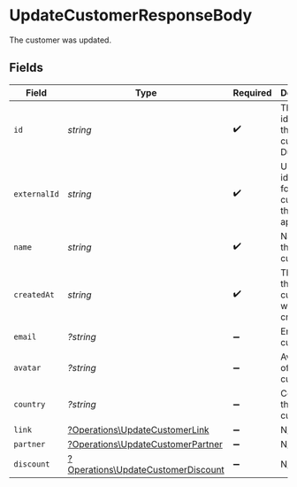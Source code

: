 # UpdateCustomerResponseBody

The customer was updated.


## Fields

| Field                                                                                   | Type                                                                                    | Required                                                                                | Description                                                                             |
| --------------------------------------------------------------------------------------- | --------------------------------------------------------------------------------------- | --------------------------------------------------------------------------------------- | --------------------------------------------------------------------------------------- |
| `id`                                                                                    | *string*                                                                                | :heavy_check_mark:                                                                      | The unique identifier of the customer in Dub.                                           |
| `externalId`                                                                            | *string*                                                                                | :heavy_check_mark:                                                                      | Unique identifier for the customer in the client's app.                                 |
| `name`                                                                                  | *string*                                                                                | :heavy_check_mark:                                                                      | Name of the customer.                                                                   |
| `createdAt`                                                                             | *string*                                                                                | :heavy_check_mark:                                                                      | The date the customer was created.                                                      |
| `email`                                                                                 | *?string*                                                                               | :heavy_minus_sign:                                                                      | Email of the customer.                                                                  |
| `avatar`                                                                                | *?string*                                                                               | :heavy_minus_sign:                                                                      | Avatar URL of the customer.                                                             |
| `country`                                                                               | *?string*                                                                               | :heavy_minus_sign:                                                                      | Country of the customer.                                                                |
| `link`                                                                                  | [?Operations\UpdateCustomerLink](../../Models/Operations/UpdateCustomerLink.md)         | :heavy_minus_sign:                                                                      | N/A                                                                                     |
| `partner`                                                                               | [?Operations\UpdateCustomerPartner](../../Models/Operations/UpdateCustomerPartner.md)   | :heavy_minus_sign:                                                                      | N/A                                                                                     |
| `discount`                                                                              | [?Operations\UpdateCustomerDiscount](../../Models/Operations/UpdateCustomerDiscount.md) | :heavy_minus_sign:                                                                      | N/A                                                                                     |